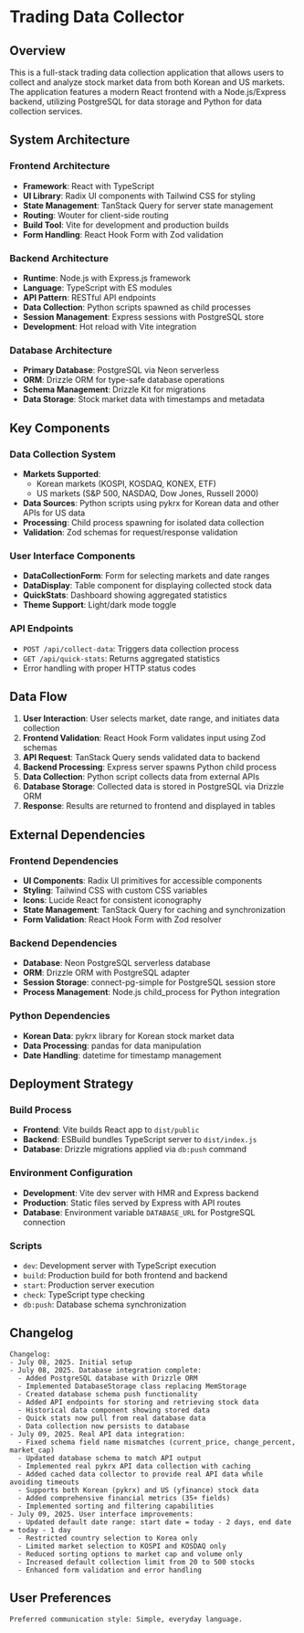 # Trading Data Collector

## Overview

This is a full-stack trading data collection application that allows users to collect and analyze stock market data from both Korean and US markets. The application features a modern React frontend with a Node.js/Express backend, utilizing PostgreSQL for data storage and Python for data collection services.

## System Architecture

### Frontend Architecture
- **Framework**: React with TypeScript
- **UI Library**: Radix UI components with Tailwind CSS for styling
- **State Management**: TanStack Query for server state management
- **Routing**: Wouter for client-side routing
- **Build Tool**: Vite for development and production builds
- **Form Handling**: React Hook Form with Zod validation

### Backend Architecture
- **Runtime**: Node.js with Express.js framework
- **Language**: TypeScript with ES modules
- **API Pattern**: RESTful API endpoints
- **Data Collection**: Python scripts spawned as child processes
- **Session Management**: Express sessions with PostgreSQL store
- **Development**: Hot reload with Vite integration

### Database Architecture
- **Primary Database**: PostgreSQL via Neon serverless
- **ORM**: Drizzle ORM for type-safe database operations
- **Schema Management**: Drizzle Kit for migrations
- **Data Storage**: Stock market data with timestamps and metadata

## Key Components

### Data Collection System
- **Markets Supported**: 
  - Korean markets (KOSPI, KOSDAQ, KONEX, ETF)
  - US markets (S&P 500, NASDAQ, Dow Jones, Russell 2000)
- **Data Sources**: Python scripts using pykrx for Korean data and other APIs for US data
- **Processing**: Child process spawning for isolated data collection
- **Validation**: Zod schemas for request/response validation

### User Interface Components
- **DataCollectionForm**: Form for selecting markets and date ranges
- **DataDisplay**: Table component for displaying collected stock data
- **QuickStats**: Dashboard showing aggregated statistics
- **Theme Support**: Light/dark mode toggle

### API Endpoints
- `POST /api/collect-data`: Triggers data collection process
- `GET /api/quick-stats`: Returns aggregated statistics
- Error handling with proper HTTP status codes

## Data Flow

1. **User Interaction**: User selects market, date range, and initiates data collection
2. **Frontend Validation**: React Hook Form validates input using Zod schemas
3. **API Request**: TanStack Query sends validated data to backend
4. **Backend Processing**: Express server spawns Python child process
5. **Data Collection**: Python script collects data from external APIs
6. **Database Storage**: Collected data is stored in PostgreSQL via Drizzle ORM
7. **Response**: Results are returned to frontend and displayed in tables

## External Dependencies

### Frontend Dependencies
- **UI Components**: Radix UI primitives for accessible components
- **Styling**: Tailwind CSS with custom CSS variables
- **Icons**: Lucide React for consistent iconography
- **State Management**: TanStack Query for caching and synchronization
- **Form Validation**: React Hook Form with Zod resolver

### Backend Dependencies
- **Database**: Neon PostgreSQL serverless database
- **ORM**: Drizzle ORM with PostgreSQL adapter
- **Session Storage**: connect-pg-simple for PostgreSQL session store
- **Process Management**: Node.js child_process for Python integration

### Python Dependencies
- **Korean Data**: pykrx library for Korean stock market data
- **Data Processing**: pandas for data manipulation
- **Date Handling**: datetime for timestamp management

## Deployment Strategy

### Build Process
- **Frontend**: Vite builds React app to `dist/public`
- **Backend**: ESBuild bundles TypeScript server to `dist/index.js`
- **Database**: Drizzle migrations applied via `db:push` command

### Environment Configuration
- **Development**: Vite dev server with HMR and Express backend
- **Production**: Static files served by Express with API routes
- **Database**: Environment variable `DATABASE_URL` for PostgreSQL connection

### Scripts
- `dev`: Development server with TypeScript execution
- `build`: Production build for both frontend and backend
- `start`: Production server execution
- `check`: TypeScript type checking
- `db:push`: Database schema synchronization

## Changelog

```
Changelog:
- July 08, 2025. Initial setup
- July 08, 2025. Database integration complete:
  - Added PostgreSQL database with Drizzle ORM
  - Implemented DatabaseStorage class replacing MemStorage
  - Created database schema push functionality
  - Added API endpoints for storing and retrieving stock data
  - Historical data component showing stored data
  - Quick stats now pull from real database data
  - Data collection now persists to database
- July 09, 2025. Real API data integration:
  - Fixed schema field name mismatches (current_price, change_percent, market_cap)
  - Updated database schema to match API output
  - Implemented real pykrx API data collection with caching
  - Added cached data collector to provide real API data while avoiding timeouts
  - Supports both Korean (pykrx) and US (yfinance) stock data
  - Added comprehensive financial metrics (35+ fields)
  - Implemented sorting and filtering capabilities
- July 09, 2025. User interface improvements:
  - Updated default date range: start date = today - 2 days, end date = today - 1 day
  - Restricted country selection to Korea only
  - Limited market selection to KOSPI and KOSDAQ only
  - Reduced sorting options to market cap and volume only
  - Increased default collection limit from 20 to 500 stocks
  - Enhanced form validation and error handling
```

## User Preferences

```
Preferred communication style: Simple, everyday language.
```